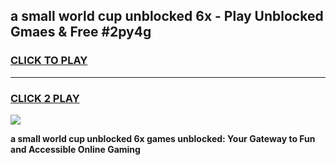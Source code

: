 
## a small world cup unblocked 6x - Play Unblocked Gmaes & Free #2py4g
<h3>
<a href="https://news.freeplayer.one?title=a_small_world_cup_unblocked_6x&ref=03M">CLICK TO PLAY</a></h3>
<hr>

<h3>
<a href="https://news.freeplayer.one?title=a_small_world_cup_unblocked_6x&ref=03M">CLICK 2 PLAY</a>
  
</h3>

<a href="https://news.freeplayer.one?title=a_small_world_cup_unblocked_6x&ref=03M"><img src="https://clearcache.store/games.png"></a>


**a small world cup unblocked 6x games unblocked: Your Gateway to Fun and Accessible Online Gaming**
